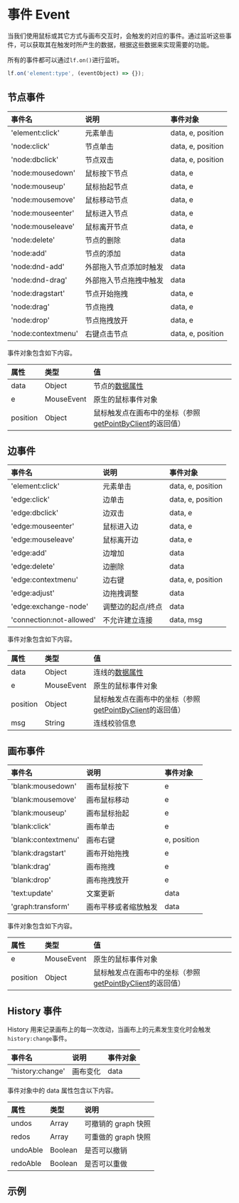 # 事件 Event

当我们使用鼠标或其它方式与画布交互时，会触发的对应的事件。通过监听这些事件，可以获取其在触发时所产生的数据，根据这些数据来实现需要的功能。

所有的事件都可以通过`lf.on()`进行监听。

```js
lf.on('element:type', (eventObject) => {});
```

## 节点事件

| 事件名             | 说明                   | 事件对象          |
| :----------------- | :--------------------- | :---------------- |
| 'element:click'    | 元素单击               | data, e, position |
| 'node:click'       | 节点单击               | data, e, position |
| 'node:dbclick'     | 节点双击               | data, e, position |
| 'node:mousedown'   | 鼠标按下节点           | data, e           |
| 'node:mouseup'     | 鼠标抬起节点           | data, e           |
| 'node:mousemove'   | 鼠标移动节点           | data, e           |
| 'node:mouseenter'  | 鼠标进入节点           | data, e           |
| 'node:mouseleave'  | 鼠标离开节点           | data, e           |
| 'node:delete'      | 节点的删除             | data              |
| 'node:add'         | 节点的添加             | data              |
| 'node:dnd-add'     | 外部拖入节点添加时触发 | data              |
| 'node:dnd-drag'    | 外部拖入节点拖拽中触发 | data              |
| 'node:dragstart'   | 节点开始拖拽           | data, e           |
| 'node:drag'        | 节点拖拽               | data, e           |
| 'node:drop'        | 节点拖拽放开           | data, e           |
| 'node:contextmenu' | 右键点击节点           | data, e, position |

事件对象包含如下内容。

| 属性     | 类型       | 值                                                                                                  |
| :------- | :--------- | :-------------------------------------------------------------------------------------------------- |
| data     | Object     | 节点的[数据属性](/api/nodeApi.md#数据属性)                                                          |
| e        | MouseEvent | 原生的鼠标事件对象                                                                                  |
| position | Object     | 鼠标触发点在画布中的坐标（参照[getPointByClient](/api/logicFlowApi.html#getpointbyclient)的返回值） |

## 边事件

| 事件名                   | 说明              | 事件对象          |
| :----------------------- | :---------------- | :---------------- |
| 'element:click'          | 元素单击          | data, e, position |
| 'edge:click'             | 边单击            | data, e, position |
| 'edge:dbclick'           | 边双击            | data, e           |
| 'edge:mouseenter'        | 鼠标进入边        | data, e           |
| 'edge:mouseleave'        | 鼠标离开边        | data, e           |
| 'edge:add'               | 边增加            | data              |
| 'edge:delete'            | 边删除            | data              |
| 'edge:contextmenu'       | 边右键            | data, e, position |
| 'edge:adjust'            | 边拖拽调整        | data              |
| 'edge:exchange-node'     | 调整边的起点/终点 | data              |
| 'connection:not-allowed' | 不允许建立连接    | data, msg         |

事件对象包含如下内容。

| 属性     | 类型       | 值                                                                                                  |
| :------- | :--------- | :-------------------------------------------------------------------------------------------------- |
| data     | Object     | 连线的[数据属性](/api/edgeApi.md#数据属性)                                                          |
| e        | MouseEvent | 原生的鼠标事件对象                                                                                  |
| position | Object     | 鼠标触发点在画布中的坐标（参照[getPointByClient](/api/logicFlowApi.html#getpointbyclient)的返回值） |
| msg      | String     | 连线校验信息                                                                                        |

## 画布事件

| 事件名              | 说明         | 事件对象    |
| :------------------ | :----------- | :---------- |
| 'blank:mousedown'   | 画布鼠标按下 | e           |
| 'blank:mousemove'   | 画布鼠标移动 | e           |
| 'blank:mouseup'     | 画布鼠标抬起 | e           |
| 'blank:click'       | 画布单击     | e           |
| 'blank:contextmenu' | 画布右键     | e, position |
| 'blank:dragstart'   | 画布开始拖拽 | e           |
| 'blank:drag'        | 画布拖拽     | e           |
| 'blank:drop'        | 画布拖拽放开 | e           |
| 'text:update'       | 文案更新     | data        |
| 'graph:transform'       | 画布平移或者缩放触发     | data        |

事件对象包含如下内容。

| 属性     | 类型       | 值                                                                                                  |
| :------- | :--------- | :-------------------------------------------------------------------------------------------------- |
| e        | MouseEvent | 原生的鼠标事件对象                                                                                  |
| position | Object     | 鼠标触发点在画布中的坐标（参照[getPointByClient](/api/logicFlowApi.html#getpointbyclient)的返回值） |

## History 事件

History 用来记录画布上的每一次改动，当画布上的元素发生变化时会触发`history:change`事件。

| 事件名           | 说明     | 事件对象 |
| :--------------- | :------- | :------- |
| 'history:change' | 画布变化 | data     |

事件对象中的 data 属性包含以下内容。

| 属性     | 类型    | 说明                |
| :------- | :------ | :------------------ |
| undos    | Array   | 可撤销的 graph 快照 |
| redos    | Array   | 可重做的 graph 快照 |
| undoAble | Boolean | 是否可以撤销        |
| redoAble | Boolean | 是否可以重做        |

## 示例

<example :height="280" ></example>
